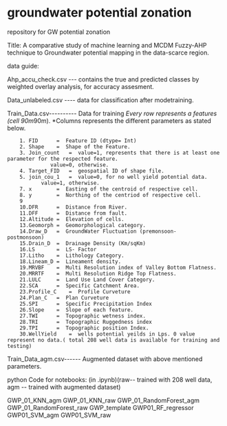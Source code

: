 # groundwater potential zonation
 repository for GW potential zonation

Title: A comparative study of machine learning and MCDM Fuzzy-AHP technique to Groundwater potential mapping in the data-scarce region.

data guide:

Ahp_accu_check.csv ---   contains the true and predicted classes by weighted overlay analysis, 		    for accuracy assesment.

Data_unlabeled.csv ---- data for classification after modetraining.

Train_Data.csv---------- Data for training
		*Every row represents a features (cell 90m*90m).
		*Columns represents the different parameters as stated below.
	
		1. FID  	=  Feature ID (dtype= Int)
		2. Shape	=  Shape of the Feature.
		3. Join_count	=  value=1, represents that there is at least one 					parameter for the respected feature.
			 	  value=0, otherwise.
		4. Target_FID   =  geospatial ID of shape file.
		5. join_cou_1	=  value=0, for no well yield potential data.
			   value=1, otherwise.
		7. x		=  Easting of the centroid of respective cell.
		8. y		=  Northing of the centriod of respective cell.
		9
		10.DFR		=  Distance from River.
		11.DFF		=  Distance from fault.
		12.Altitude	=  Elevation of cells.
		13.Geomorph	=  Geomorphological category.
		14.Draw_D	=  GroundWater Fluctuation (premonsoon-						postmonsoon)
		15.Drain_D	=  Drainage Density (Km/sqKm)
		16.LS		=  LS- Factor
		17.Litho	=  Lithology Category.
		18.Lineam_D	=  Lineament density.
		19.MRVBF	=  Multi Resolution index of Valley Bottom Flatness.
		20.MRRTF	=  Multi Resolution Ridge Top Flatness.
		21.LULC		=  Land Use Land Cover Category.
		22.SCA		=  Specific Catchment Area.
		23.Profile_C	=  Profile Curveture
		24.Plan_C	=  Plan Curveture
		25.SPI		=  Specific Precipitation Index
		26.Slope	=  Slope of each feature.
		27.TWI		=  Topographic wetness index.
		28.TRI		=  Topographic Ruggedness index
		29.TPI		=  Topographic position Index.
		30.WellYield	=  wells potential yeilds in Lps. 0 value represent no data.( total 208 well data is available for training and testing)


Train_Data_agm.csv------ Augmented dataset with above mentioned parameters.

python Code for notebooks: (in .ipynb)(raw-- trained with 208 well data, agm -- trained with augmented dataset)

GWP_01_KNN_agm
GWP_01_KNN_raw
GWP_01_RandomForest_agm
GWP_01_RandomForest_raw
GWP_template
GWP01_RF_regressor
GWP01_SVM_agm
GWP01_SVM_raw
